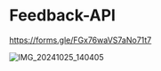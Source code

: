 # Feedback-API

https://forms.gle/FGx76waVS7aNo71t7

![IMG_20241025_140405](https://github.com/user-attachments/assets/5d02bf52-597c-42d0-877d-3363287f11df)

